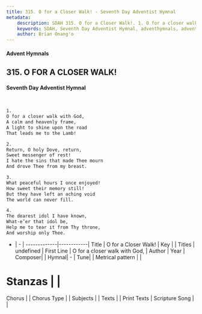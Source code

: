```yaml
---
title: 315. O for a Closer Walk! - Seventh Day Adventist Hymnal
metadata:
    description: SDAH 315. O for a Closer Walk!. 1. O for a closer walk with God, A calm and heavenly frame, A light to shine upon the road That leads me to the Lamb!
    keywords: SDAH, Seventh Day Adventist Hymnal, adventhymnals, advent hymnals, O for a Closer Walk!, O for a closer walk with God, 
    author: Brian Onang'o
---
```


#### Advent Hymnals
## 315. O FOR A CLOSER WALK!
#### Seventh Day Adventist Hymnal

```txt


1.
O for a closer walk with God,
A calm and heavenly frame,
A light to shine upon the road
That leads me to the Lamb!

2.
Return, O holy Dove, return,
Sweet messenger of rest!
I hate the sins that made Thee mourn
And drove Thee from my breast.

3.
What peaceful hours I once enjoyed!
How sweet their memory still!
But they have left an aching void
The world can never fill.

4.
The dearest idol I have known,
What-e’er that idol be,
Help me to tear it from Thy throne,
And worship only Thee.


```

- |   -  |
-------------|------------|
Title | O for a Closer Walk! |
Key |  |
Titles | undefined |
First Line | O for a closer walk with God, |
Author | 
Year | 
Composer|  |
Hymnal|  - |
Tune|  |
Metrical pattern | |
# Stanzas |  |
Chorus |  |
Chorus Type |  |
Subjects |  |
Texts |  |
Print Texts | 
Scripture Song |  |
  
